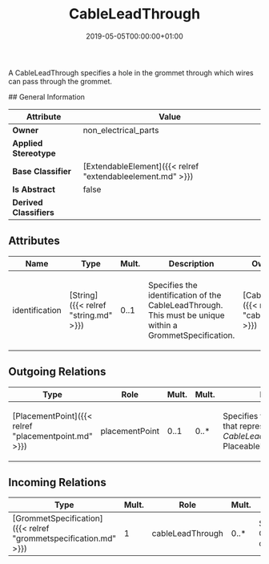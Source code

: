 ﻿---
title: CableLeadThrough
toc: false
type: specs
date: "2019-05-05T00:00:00+01:00"
draft: false
menu_name: vec120

# Prev/next pager order (if `docs_section_pager` enabled in `params.toml`)
weight: 
---
<html>   <head>     </head>   <body>     <p> A CableLeadThrough specifies a hole in the grommet through which wires can pass through the grommet.      </p>    </body> </html> 
## General Information

| Attribute               | Value |
|-------------------------|-------|
| **Owner**               | non_electrical_parts |
| **Applied Stereotype**  |   |
| **Base Classifier**     | [ExtendableElement]({{< relref "extendableelement.md" >}})<br/>  |
| **Is Abstract**         | false |
| **Derived Classifiers** |   |


## Attributes
|  Name  |  Type  |  Mult.  |  Description  |  Owning Classifier  |
|--------|--------|---------|---------------|--------------|
|identification | [String]({{< relref "string.md" >}}) | 0..1 | <html><body><p>Specifies the identification of the CableLeadThrough. This must be unique within a GrommetSpecification.  </p></body></html> | [CableLeadThrough]({{< relref "cableleadthrough.md" >}}) |

## Outgoing Relations
|    Type  |   Role   |   Mult.   |   Mult.   |   Description   |
|----------|----------|-----------|-----------|-----------------|
| [PlacementPoint]({{< relref "placementpoint.md" >}}) | placementPoint | 0..1 | 0..* | <html>   <head>     </head>   <body>     <p> Specifies the <i>PlacementPoint</i> that represents this <i>CableLeadThrough</i> in a PlaceableElementSpecification.      </p>    </body> </html>  |
##  Incoming Relations
|    Type  |   Mult.  |   Role    |   Mult.   |   Description  |
|----------|----------|-----------|-----------|----------------|
| [GrommetSpecification]({{< relref "grommetspecification.md" >}}) | 1 | cableLeadThrough | 0..* | Specifies the CableLeadThroughs of the Grommet.   |
